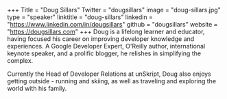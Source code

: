+++
Title = "Doug Sillars"
Twitter = "dougsillars"
image = "doug-sillars.jpg"
type = "speaker"
linktitle = "doug-sillars"
linkedin = "https://www.linkedin.com/in/dougsillars"
github = "dougsillars"
website = "https://dougsillars.com"
+++
Doug is a lifelong learner and educator, having focused his career on improving developer knowledge and experiences.  A Google Developer Expert, O'Reilly author, international keynote speaker, and a prolific blogger, he relishes in simplifying the complex.

Currently the Head of Developer Relations at unSkript, Doug also enjoys getting outside - running and skiing, as well as traveling and exploring the world with his family.
